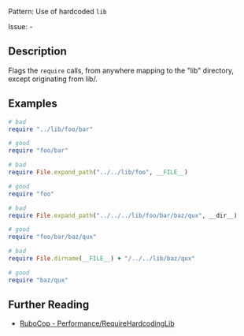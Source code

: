 Pattern: Use of hardcoded `lib`

Issue: -

## Description

Flags the `require` calls, from anywhere mapping to the "lib" directory, except originating from lib/.

## Examples

```ruby
# bad
require "../lib/foo/bar"

# good
require "foo/bar"

# bad
require File.expand_path("../../lib/foo", __FILE__)

# good
require "foo"

# bad
require File.expand_path("../../../lib/foo/bar/baz/qux", __dir__)

# good
require "foo/bar/baz/qux"

# bad
require File.dirname(__FILE__) + "/../../lib/baz/qux"

# good
require "baz/qux"

```

## Further Reading

* [RuboCop - Performance/RequireHardcodingLib](https://github.com/utkarsh2102/rubocop-packaging/blob/master/lib/rubocop/cop/packaging/require_hardcoding_lib.rb)